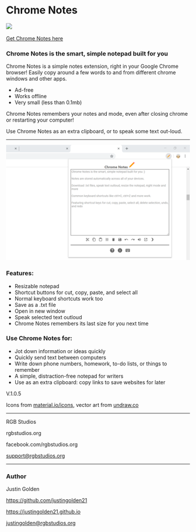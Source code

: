 # Chrome Notes

<img src="resources/icon-fat.svg" width="96px">

[Get Chrome Notes here](https://chrome.google.com/webstore/detail/chrome-notes/lnfempckkegmaeleniojhjplemmebgfi)

### Chrome Notes is the smart, simple notepad built for you

Chrome Notes is a simple notes extension, right in your Google Chrome browser! Easily copy around a few words to and from different chrome windows and other apps.

* Ad-free
* Works offline
* Very small (less than 0.1mb)

Chrome Notes remembers your notes and mode, even after closing chrome or restarting your computer!

Use Chrome Notes as an extra clipboard, or to speak some text out-loud.

<hr>

<img src="resources/screenshot/screenshot normal.png">

### Features:
* Resizable notepad
* Shortcut buttons for cut, copy, paste, and select all
* Normal keyboard shortcuts work too
* Save as a .txt file
* Open in new window
* Speak selected text outloud
* Chrome Notes remembers its last size for you next time

### Use Chrome Notes for:
* Jot down information or ideas quickly
* Quickly send text between computers
* Write down phone numbers, homework, to-do lists, or things to remember
* A simple, distraction-free notepad for writers
* Use as an extra clipboard: copy links to save websites for later

V.1.0.5

Icons from [material.io/icons](https://material.io/icons), vector art from [undraw.co](https://undraw.co/illustrations)

<hr>

RGB Studios

rgbstudios.org

facebook.com/rgbstudios.org

support@rgbstudios.org

<hr>

### Author

Justin Golden

https://github.com/justingolden21

https://justingolden21.github.io

<a href="mailto:justingolden@rgbstudios.org">justingolden@rgbstudios.org</a>
